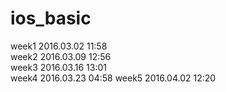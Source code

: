 # ios_basic

week1 2016.03.02 11:58  
week2 2016.03.09 12:56  
week3 2016.03.16 13:01  
week4 2016.03.23 04:58
week5 2016.04.02 12:20
